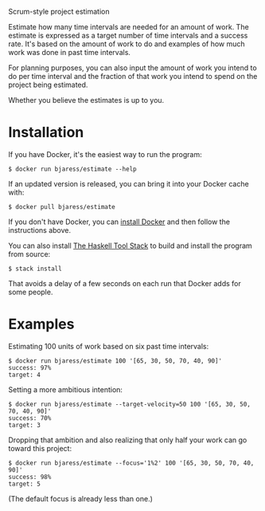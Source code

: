 Scrum-style project estimation

Estimate how many time intervals are needed for an amount of work. The
estimate is expressed as a target number of time intervals and a success rate.
It's based on the amount of work to do and examples of how much work was done
in past time intervals.

For planning purposes, you can also input the amount of work you intend to do
per time interval and the fraction of that work you intend to spend on the
project being estimated.

Whether you believe the estimates is up to you.


# Installation

If you have Docker, it's the easiest way to run the program:

    $ docker run bjaress/estimate --help

If an updated version is released, you can bring it into your Docker
cache with:

    $ docker pull bjaress/estimate

If you don't have Docker, you can [install Docker][] and then follow the
instructions above.

You can also install [The Haskell Tool Stack][] to build and install the
program from source:

    $ stack install

That avoids a delay of a few seconds on each run that Docker adds for
some people.

[install Docker]: https://www.docker.com/get-started
[The Haskell Tool Stack]: https://docs.haskellstack.org/en/stable/README/#how-to-install


# Examples

Estimating 100 units of work based on six past time intervals:

    $ docker run bjaress/estimate 100 '[65, 30, 50, 70, 40, 90]'
    success: 97%
    target: 4


Setting a more ambitious intention:

    $ docker run bjaress/estimate --target-velocity=50 100 '[65, 30, 50, 70, 40, 90]'
    success: 70%
    target: 3


Dropping that ambition and also realizing that only half your work can
go toward this project:

    $ docker run bjaress/estimate --focus='1%2' 100 '[65, 30, 50, 70, 40, 90]'
    success: 98%
    target: 5

(The default focus is already less than one.)
